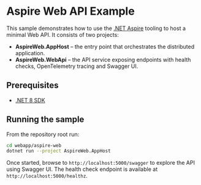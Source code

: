 # Aspire Web API Example

This sample demonstrates how to use the [.NET Aspire](https://learn.microsoft.com/dotnet/aspire/) tooling to host a minimal Web API. It consists of two projects:

- **AspireWeb.AppHost** – the entry point that orchestrates the distributed application.
- **AspireWeb.WebApi** – the API service exposing endpoints with health checks, OpenTelemetry tracing and Swagger UI.

## Prerequisites
- [\.NET 8 SDK](https://dotnet.microsoft.com/download)

## Running the sample

From the repository root run:

```bash
cd webapp/aspire-web
dotnet run --project AspireWeb.AppHost
```

Once started, browse to `http://localhost:5000/swagger` to explore the API using Swagger UI. The health check endpoint is available at `http://localhost:5000/healthz`.
